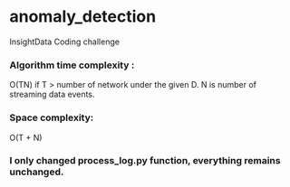 # anomaly_detection
InsightData Coding challenge

### Algorithm time complexity : 
O(TN) if T > number of network under the given D. N is number of streaming data events. 
### Space complexity: 
O(T + N)

### I only changed process_log.py function, everything remains unchanged. 
